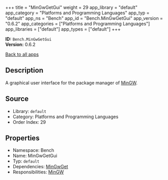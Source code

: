 ﻿+++
title = "MinGwGetGui"
weight = 29
app_library = "default"
app_category = "Platforms and Programming Languages"
app_typ = "default"
app_ns = "Bench"
app_id = "Bench.MinGwGetGui"
app_version = "0.6.2"
app_categories = ["Platforms and Programming Languages"]
app_libraries = ["default"]
app_types = ["default"]
+++

**ID:** `Bench.MinGwGetGui`  
**Version:** 0.6.2  
<!--more-->

[Back to all apps](/apps/)

## Description
A graphical user interface for the package manager of [MinGW](http://www.mingw.org/).

## Source

* Library: `default`
* Category: Platforms and Programming Languages
* Order Index: 29

## Properties

* Namespace: Bench
* Name: MinGwGetGui
* Typ: `default`
* Dependencies: [MinGwGet](/app/Bench.MinGwGet)
* Responsibilities: [MinGW](/app/Bench.MinGW)


